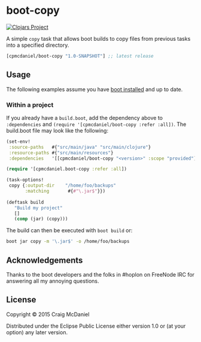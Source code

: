 # boot-copy 

[![Clojars Project](http://clojars.org/cpmcdaniel/boot-copy/latest-version.svg)](http://clojars.org/cpmcdaniel/boot-copy)

A simple `copy` task that allows boot builds to copy files from previous tasks into a specified directory.

[](dependency)
```clojure
[cpmcdaniel/boot-copy "1.0-SNAPSHOT"] ;; latest release
```
[](/dependency)

## Usage

The following examples assume you have [boot installed][installboot] and up to
date.

### Within a project

If you already have a `build.boot`, add the dependency above to `:dependencies`
and `(require '[cpmcdaniel/boot-copy :refer :all])`. The build.boot file
may look like the following:

```clojure
(set-env!
 :source-paths   #{"src/main/java" "src/main/clojure"}
 :resource-paths #{"src/main/resources"}
 :dependencies   '[[cpmcdaniel/boot-copy "<version>" :scope "provided"]]) ;; latest version

(require '[cpmcdaniel.boot-copy :refer :all])

(task-options!
 copy {:output-dir    "/home/foo/backups"
       :matching       #{#"\.jar$"}})
       
(deftask build
   "Build my project"
   []
   (comp (jar) (copy)))
```

The build can then be executed with `boot build` or:

```bash
boot jar copy -m '\.jar$' -o /home/foo/backups
```

## Acknowledgements

Thanks to the boot developers and the folks in #hoplon on FreeNode IRC for answering all my annoying questions.

## License

Copyright © 2015 Craig McDaniel

Distributed under the Eclipse Public License either version 1.0 or (at
your option) any later version.


[installboot]: https://github.com/boot-clj/boot#install
